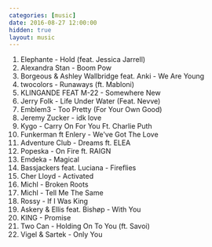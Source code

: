 ```yaml
---
categories: [music]
date: 2016-08-27 12:00:00
hidden: true
layout: music
---
```


1. Elephante - Hold (feat. Jessica Jarrell)
2. Alexandra Stan - Boom Pow
3. Borgeous & Ashley Wallbridge feat. Anki - We Are Young
4. twocolors - Runaways (ft. Mabloni)
5. KLINGANDE FEAT M-22 - Somewhere New
6. Jerry Folk - Life Under Water (Feat. Nevve)
7. Emblem3 - Too Pretty (For Your Own Good)
8. Jeremy Zucker - idk love
9. Kygo - Carry On For You Ft. Charlie Puth
10. Funkerman ft Enlery - We've Got The Love
11. Adventure Club - Dreams ft. ELEA
12. Popeska - On Fire ft. RAIGN
13. Emdeka - Magical
14. Bassjackers feat. Luciana - Fireflies
15. Cher Lloyd - Activated
16. Michl - Broken Roots
17. Michl - Tell Me The Same
18. Rossy - If I Was King
19. Askery & Ellis feat. Bishøp - With You
20. KING - Promise
21. Two Can - Holding On To You (ft. Savoi)
22. Vigel & Sartek - Only You